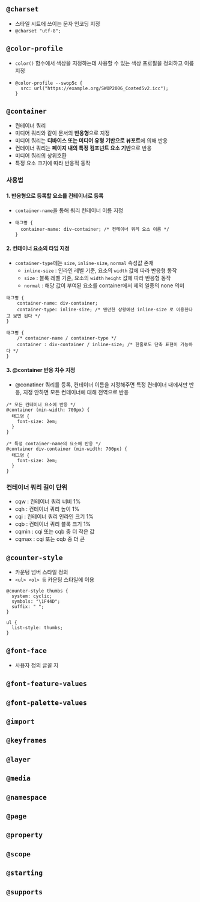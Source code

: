 ## `@charset`
- 스타일 시트에 쓰이는 문자 인코딩 지정
- `@charset "utf-8";`

## `@color-profile`
- `color()` 함수에서 색상을 지정하는데 사용할 수 있는 색상 프로필을 정의하고 이름 지정
- ```
  @color-profile --swop5c {
    src: url("https://example.org/SWOP2006_Coated5v2.icc");
  }
  ```

## `@container`
- 컨테이너 쿼리
- 미디어 쿼리와 같이 문서의 **반응형**으로 지정
- 미디어 쿼리는 **디바이스 또는 미디어 유형 기반으로 뷰포트**에 의해 반응
- 컨테이너 쿼리는 **페이지 내의 특정 컴포넌트 요소 기반**으로 반응
- 미디어 쿼리의 상위호환
- 특정 요소 크기에 따라 반응적 동작
### 사용법
#### 1. 반응형으로 등록할 요소를 컨테이너로 등록
  - `container-name`을 통해 쿼리 컨테이너 이름 지정
  - ```
    태그명 {
      container-name: div-container; /* 컨테이너 쿼리 요소 이름 */
    }
    ```
#### 2. 컨테이너 요소의 타입 지정
  - `container-type`에는 `size`, `inline-size`, `normal` 속성값 존재
    + `inline-size` : 인라인 레벨 기준, 요소의 `width` 값에 따라 반응형 동작
    + `size` : 블록 레벨 기준, 요소의 `width` `height` 값에 따라 반응형 동작
    + `normal` : 해당 값이 부여된 요소를 container에서 제외 일종의 none 의미
  ```
  태그명 {
      container-name: div-container;
      container-type: inline-size; /* 왠만한 상황에선 inline-size 로 이용한다고 보면 된다 */
  }
  ```
  ```
  태그명 {
      /* container-name / container-type */
      container : div-container / inline-size; /* 한줄로도 단축 표현이 가능하다 */
  }
  ```
#### 3. @container 반응 치수 지정
  - @conatiner 쿼리를 등록, 컨테이너 이름을 지정해주면 특정 컨테이너 내에서만 반응, 지정 안하면 모든 컨테이너에 대해 전역으로 반응
  ```
  /* 모든 컨테이너 요소에 반응 */
  @container (min-width: 700px) {
    태그명 {
      font-size: 2em;
    }
  }
  
  /* 특정 container-name의 요소에 반응 */
  @container div-container (min-width: 700px) {
    태그명 {
      font-size: 2em;
    }
  }
  ```
### 컨테이너 쿼리 길이 단위
- cqw : 컨테이너 쿼리 너비 1%
- cqh : 컨테이너 쿼리 높이 1%
- cqi : 컨테이너 쿼리 인라인 크기 1%
- cqb : 컨테이너 쿼리 블록 크기 1%
- cqmin : cqi 또는 cqb 중 더 작은 값
- cqmax : cqi 또는 cqb 중 더 큰 

## `@counter-style`
- 카운텅 넘버 스타일 정의
- `<ul> <ol> 등` 카운팅 스타일에 이용
```
@counter-style thumbs {
  system: cyclic;
  symbols: "\1F44D";
  suffix: " ";
}

ul {
  list-style: thumbs;
}
```

## `@font-face`
- 사용자 정의 글꼴 지
## `@font-feature-values`
## `@font-palette-values`
## `@import`
## `@keyframes`
## `@layer`
## `@media`
## `@namespace`
## `@page`
## `@property`
## `@scope`
## `@starting`
## `@supports`
